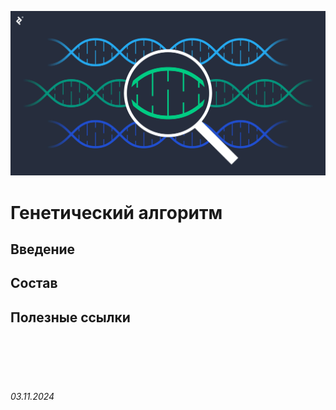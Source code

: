 ![img](../assets/img/gen-algo.png)

# Генетический алгоритм

## Введение

## Состав

## Полезные ссылки

<br><br>
<br><br>

###### 03.11.2024